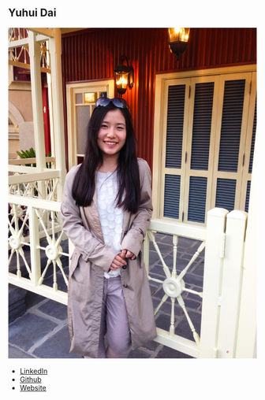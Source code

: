 Yuhui Dai
------------

![](photos/yuhui-dai.jpg)

* [LinkedIn](https://www.linkedin.com/in/yuhui-dai-78439185/)
* [Github](https://github.com/YuhuiDai)
* [Website](https://yuhuidai.github.io/)
